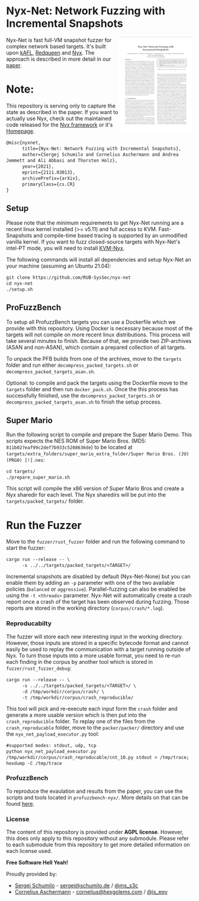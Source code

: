# Nyx-Net: Network Fuzzing with Incremental Snapshots

<a href="https://arxiv.org/abs/2111.03013"> <img align="right" width="200"  src="paper.png"> </a>

Nyx-Net is fast full-VM snapshot fuzzer for complex network based targets. It's built upon [kAFL](https://github.com/RUB-SysSec/kAFL), [Redqueen](https://github.com/RUB-SysSec/redqueen) and [Nyx](https://github.com/RUB-SysSec/nyx). The approach is described in more detail in our [paper](https://arxiv.org/pdf/2111.03013.pdf).

# Note:
This repository is serving only to capture the state as described in the paper. If you want to actually use Nyx, check out the maintained code released for the [Nyx framework](https://github.com/nyx-fuzz/nyx) or it's [Homepage](https://nyx-fuzz.com). 

```
@misc{nyxnet,
      title={Nyx-Net: Network Fuzzing with Incremental Snapshots}, 
      author={Sergej Schumilo and Cornelius Aschermann and Andrea Jemmett and Ali Abbasi and Thorsten Holz},
      year={2021},
      eprint={2111.03013},
      archivePrefix={arXiv},
      primaryClass={cs.CR}
}
```

## Setup

Please note that the minimum requirements to get Nyx-Net running are a recent linux kernel installed (>= v5.11) and full access to KVM. Fast-Snapshots and compile-time based tracing is supported by an unmodified vanilla kernel. If you want to fuzz closed-source targets with Nyx-Net's intel-PT mode, you will need to install [KVM-Nyx](https://github.com/nyx-fuzz/kvm-nyx).

The following commands will install all dependencies and setup Nyx-Net an your machine (assuming an Ubuntu 21.04): 

```
git clone https://github.com/RUB-SysSec/nyx-net
cd nyx-net
./setup.sh
```

## ProFuzzBench

To setup all ProfuzzBench targets you can use a Dockerfile which we provide with this repository. Using Docker is necessary because most of the targets will not compile on more recent linux distributions. This process will take several minutes to finish. Because of that, we provide two ZIP-archives (ASAN and non-ASAN), which contain a prepared collection of all targets. 

To unpack the PFB builds from one of the archives, move to the `targets` folder and run either `decompress_packed_targets.sh` or `decompress_packed_targets_asan.sh`.

Optional: to compile and pack the targets using the Dockerfile move to the `targets` folder and then run `docker_pack.sh`. Once the this process has successfully finished, use the `decompress_packed_targets.sh` or `decompress_packed_targets_asan.sh` to finish the setup process. 


## Super Mario

Run the following script to compile and prepare the Super Mario Demo. This scripts expects the NES ROM of Super Mario Bros. (MD5: `811b027eaf99c2def7b933c5208636de`) to be located at `targets/extra_folders/super_mario_extra_folder/Super Mario Bros. (JU) (PRG0) [!].nes`:

```
cd targets/
./prepare_super_mario.sh
```

This script will compile the x86 version of Super Mario Bros and create a Nyx sharedir for each level. The Nyx sharedirs will be put into the `targets/packed_targets/` folder. 

# Run the Fuzzer

Move to the `fuzzer/rust_fuzzer` folder and run the following command to start the fuzzer:

```
cargo run --release -- \
      -s ../../targets/packed_targets/<TARGET>/
```

Incremental snapshots are disabled by default (Nyx-Net-None) but you can enable them by adding an `-p` parameter with one of the two available policies (`balanced` or `aggressive`). Parallel-fuzzing can also be enabled be using the `-t <threads>` parameter. Nyx-Net will automatically create a crash report once a crash of the target has been observed during fuzzing. Those reports are stored in the working directory (`corpus/crash/*.log`).

### Reproducabilty

The fuzzer will store each new interesting input in the working directory. However, those inputs are stored in a specific bytecode format and cannot easily be used to replay the communication with a target running outside of Nyx. To turn those inputs into a more usable format, you need to re-run each finding in the corpus by another tool which is stored in `fuzzer/rust_fuzzer_debug`:

```
cargo run --release -- \
      -s ../../targets/packed_targets/<TARGET>/ \
      -d /tmp/workdir/corpus/crash/ \
      -t /tmp/workdir/corpus/crash_reproducible/
```

This tool will pick and re-execute each input form the `crash` folder and generate a more usable version which is then put into the `crash_reproducible` folder. To replay one of the files from the `crash_reproducable` folder, move to the `packer/packer/` directory and use the `nyx_net_payload_executor.py` tool:

```
#supported modes: stdout, udp, tcp
python nyx_net_payload_executor.py /tmp/workdir/corpus/crash_reproducable/cnt_10.py stdout > /tmp/trace; hexdump -C /tmp/trace
```

### ProfuzzBench

To reproduce the evaulation and results from the paper, you can use the scripts and tools located in `profuzzbench-nyx/`.
More details on that can be found [here](https://github.com/RUB-SysSec/nyx-net-profuzzbench).

### License

The content of this repository is provided under **AGPL license**. 
However, this does only apply to this repository without any submodule. Please refer to each submodule from this repository to get more detailed information on each license used.

**Free Software Hell Yeah!** 

Proudly provided by: 
* [Sergej Schumilo](http://schumilo.de) - sergej@schumilo.de / [@ms_s3c](https://twitter.com/ms_s3c)
* [Cornelius Aschermann](https://hexgolems.com) - cornelius@hexgolems.com / [@is_eqv](https://twitter.com/is_eqv)
